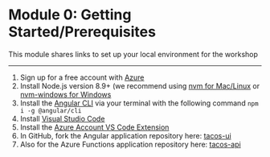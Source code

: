 # Module 0: Getting Started/Prerequisites
This module shares links to set up your local environment for the workshop

---

1. Sign up for a free account with [Azure](https://azure.microsoft.com/en-us/free?WT.mc_id=workshop-github-jsteam)
2. Install Node.js version 8.9+ (we recommend using [nvm for Mac/Linux](https://github.com/creationix/nvm) or [nvm-windows for Windows](https://github.com/coreybutler/nvm-windows)
3. Install the [Angular CLI](https://cli.angular.io/) via your terminal with the following command `npm i -g @angular/cli`
4. Install [Visual Studio Code](https://code.visualstudio.com?WT.mc_id=workshop-github-jsteam)
5. Install the [Azure Account VS Code Extension](https://marketplace.visualstudio.com/items?itemName=ms-vscode.azure-account?WT.mc_id=workshop-github-jsteam)
6. In GitHub, fork the Angular application repository here: [tacos-ui](https://github.com/Angular-Azure-Workshop/tacos-ui)
7. Also for the Azure Functions application repository here: [tacos-api](https://github.com/Angular-Azure-Workshop/tacos-api)

